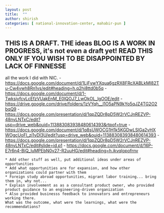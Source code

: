 ```yaml
---
layout: post
title:  ""
author: shirish
categories: [ national-innovation-center, mahabir-pun ]
---
```


## THIS IS A DRAFT. THE ideas BLOG IS A WORK IN PROGRESS, it's not even a draft yet! READ THIS ONLY IF YOU WISH TO BE DISAPPOINTED BY LACK OF FINNESSE

all the work I did with NIC.
    - https://docs.google.com/document/d/1LjFywYXqua6gzRX8FRcXABLkMI82Tu-Cw4vwh8Rn1vs/edit#heading=h.q2hi8ttd0b5q
    - https://docs.google.com/document/d/1-TwksiyfcvLcEfzVUakEnM_E0lQOJ7_LwOkOL_lgOOE/edit
    - https://drive.google.com/drive/folders/1zVYqh__l1O5aPN9kYo5qJZ4TG2O2bqQ9
    - https://docs.google.com/presentation/d/1qpZQDr8pD5W2rVCJnREZVP-48nyLNTxC/edit?usp=drive_web&ouid=113883083938480614393&rtpof=true
    - https://docs.google.com/document/d/1q8sUWOCG1H1k5KGDwLSlGa2vHXWOgcUoFl_zj1yDl3U/edit?usp=drive_web&ouid=113883083938480614393
    - https://docs.google.com/presentation/d/1qpZQDr8pD5W2rVCJnREZVP-48nyLNTxC/edit#slide=id.p1
    - https://docs.google.com/document/d/16P-E7r6n4-BiQ_IuMPEbN0v27-R2uuHG/edit#heading=h.ikvqlopofrnv

    * Add other stuff as well, put additional ideas under areas of opportunities
    * Add what opportunities are for expansion, and how other organizations could partner with them
    * Foreign study abroad opportunities, migrant labor training... bring them in, why not...
    * Explain involvement as as a consultant product owner, who provided product guidance to an engineering-driven organization
    * Also provided businesss feedback to innovators and entrepreneurs working there.
    What was the outcome, what were the learnings, what were the recommendations?
